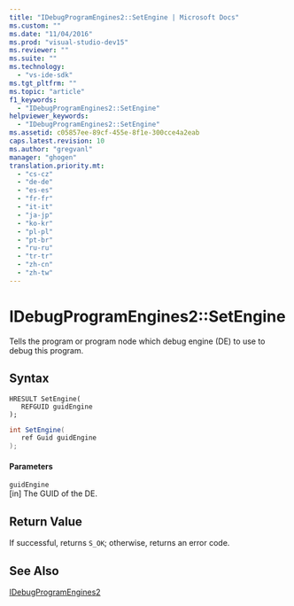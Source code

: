 ```yaml
---
title: "IDebugProgramEngines2::SetEngine | Microsoft Docs"
ms.custom: ""
ms.date: "11/04/2016"
ms.prod: "visual-studio-dev15"
ms.reviewer: ""
ms.suite: ""
ms.technology: 
  - "vs-ide-sdk"
ms.tgt_pltfrm: ""
ms.topic: "article"
f1_keywords: 
  - "IDebugProgramEngines2::SetEngine"
helpviewer_keywords: 
  - "IDebugProgramEngines2::SetEngine"
ms.assetid: c05857ee-89cf-455e-8f1e-300cce4a2eab
caps.latest.revision: 10
ms.author: "gregvanl"
manager: "ghogen"
translation.priority.mt: 
  - "cs-cz"
  - "de-de"
  - "es-es"
  - "fr-fr"
  - "it-it"
  - "ja-jp"
  - "ko-kr"
  - "pl-pl"
  - "pt-br"
  - "ru-ru"
  - "tr-tr"
  - "zh-cn"
  - "zh-tw"
---
```

# IDebugProgramEngines2::SetEngine
Tells the program or program node which debug engine (DE) to use to debug this program.  
  
## Syntax  
  
```cpp#  
HRESULT SetEngine(   
   REFGUID guidEngine  
);  
```  
  
```c#  
int SetEngine(   
   ref Guid guidEngine  
);  
```  
  
#### Parameters  
 `guidEngine`  
 [in] The GUID of the DE.  
  
## Return Value  
 If successful, returns `S_OK`; otherwise, returns an error code.  
  
## See Also  
 [IDebugProgramEngines2](../../../extensibility/debugger/reference/idebugprogramengines2.md)